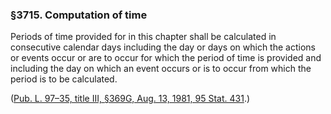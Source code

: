 ### §3715. Computation of time ###

Periods of time provided for in this chapter shall be calculated in consecutive calendar days including the day or days on which the actions or events occur or are to occur for which the period of time is provided and including the day on which an event occurs or is to occur from which the period is to be calculated.

([Pub. L. 97–35, title III, §369G, Aug. 13, 1981, 95 Stat. 431](/statviewer.htm?volume=95&page=431).)